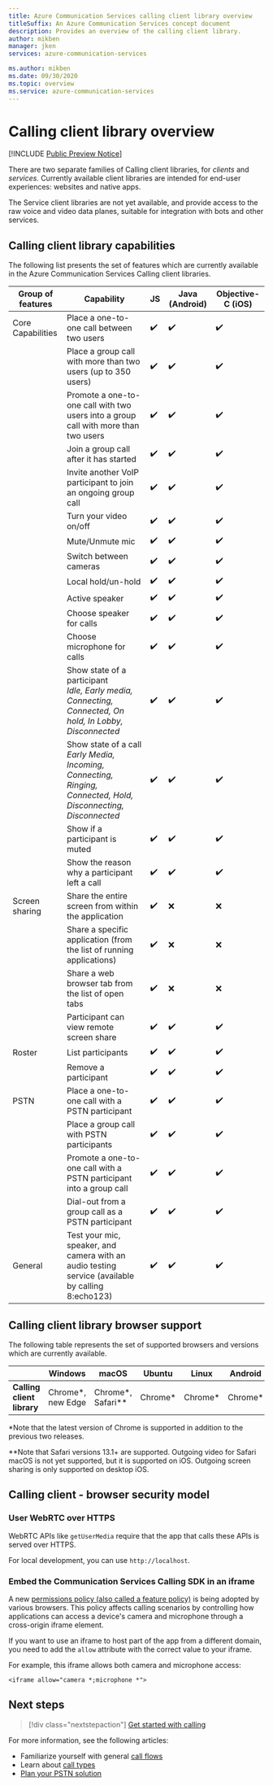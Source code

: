 ```yaml
---
title: Azure Communication Services calling client library overview
titleSuffix: An Azure Communication Services concept document
description: Provides an overview of the calling client library.
author: mikben
manager: jken
services: azure-communication-services

ms.author: mikben
ms.date: 09/30/2020
ms.topic: overview
ms.service: azure-communication-services
---
```

# Calling client library overview

[!INCLUDE [Public Preview Notice](../../includes/public-preview-include.md)]

There are two separate families of Calling client libraries, for *clients* and *services.* Currently available client libraries are intended for end-user experiences: websites and native apps.

The Service client libraries are not yet available, and provide access to the raw voice and video data planes, suitable for integration with bots and other services.

## Calling client library capabilities

The following list presents the set of features which are currently available in the Azure Communication Services Calling client libraries.

| Group of features | Capability                                                                                                          | JS  | Java (Android) | Objective-C (iOS) 
| ----------------- | ------------------------------------------------------------------------------------------------------------------- | ---  | -------------- | -------------
| Core Capabilities | Place a one-to-one call between two users                                                                           | ✔️   | ✔️            | ✔️  
|                   | Place a group call with more than two users (up to 350 users)                                                       | ✔️   | ✔️            | ✔️ 
|                   | Promote a one-to-one call with two users into a group call with more than two users                                 | ✔️   | ✔️            | ✔️ 
|                   | Join a group call after it has started                                                                              | ✔️   | ✔️            | ✔️ 
|                   | Invite another VoIP participant to join an ongoing group call                                                       | ✔️   | ✔️            | ✔️
|                   | Turn your video on/off                                                         | ✔️   | ✔️            | ✔️ 
|                   | Mute/Unmute mic                                                                                                     | ✔️   | ✔️            | ✔️         
|                   | Switch between cameras                                                                                              | ✔️   | ✔️            | ✔️           
|                   | Local hold/un-hold                                                                                                  | ✔️   | ✔️            | ✔️           
|                   | Active speaker                                                                                                      | ✔️   | ✔️            | ✔️           
|                   | Choose speaker for calls                                                                                            | ✔️   | ✔️            | ✔️           
|                   | Choose microphone for calls                                                                                         | ✔️   | ✔️            | ✔️           
|                   | Show state of a participant<br/>*Idle, Early media, Connecting, Connected, On hold, In Lobby, Disconnected*         | ✔️   | ✔️            | ✔️           
|                   | Show state of a call<br/>*Early Media, Incoming, Connecting, Ringing, Connected, Hold, Disconnecting, Disconnected* | ✔️   | ✔️            | ✔️           
|                   | Show if a participant is muted                                                                                      | ✔️   | ✔️            | ✔️           
|                   | Show the reason why a participant left a call                                                                       | ✔️   | ✔️            | ✔️     
| Screen sharing    | Share the entire screen from within the application                                                                 | ✔️   | ❌            | ❌           
|                   | Share a specific application (from the list of running applications)                                                | ✔️   | ❌            | ❌           
|                   | Share a web browser tab from the list of open tabs                                                                  | ✔️   | ❌            | ❌           
|                   | Participant can view remote screen share                                                                            | ✔️   | ✔️            | ✔️         
| Roster            | List participants                                                                                                   | ✔️   | ✔️            | ✔️           
|                   | Remove a participant                                                                                                | ✔️   | ✔️            | ✔️         
| PSTN              | Place a one-to-one call with a PSTN participant                                                                     | ✔️   | ✔️            | ✔️   
|                   | Place a group call with PSTN participants                                                                           | ✔️   | ✔️            | ✔️
|                   | Promote a one-to-one call with a PSTN participant into a group call                                                 | ✔️   | ✔️            | ✔️
|                   | Dial-out from a group call as a PSTN participant                                                                    | ✔️   | ✔️            | ✔️   
| General           | Test your mic, speaker, and camera with an audio testing service (available by calling 8:echo123)                   |  ✔️  | ✔️            | ✔️   

## Calling client library browser support

The following table represents the set of supported browsers and versions which are currently available.

|                                  | Windows          | macOS          | Ubuntu | Linux  | Android | iOS    |
| -------------------------------- | ---------------- | -------------- | ------- | ------ | ------ | ------ |
| **Calling client library** | Chrome*, new Edge | Chrome*, Safari** | Chrome*  | Chrome* | Chrome* | Safari** |


*Note that the latest version of Chrome is supported in addition to the previous two releases.<br/>

**Note that Safari versions 13.1+ are supported. Outgoing video for Safari macOS is not yet supported, but it is supported on iOS. Outgoing screen sharing is only supported on desktop iOS.

## Calling client - browser security model

### User WebRTC over HTTPS

WebRTC APIs like `getUserMedia` require that the app that calls these APIs is served over HTTPS.

For local development, you can use `http://localhost`.

### Embed the Communication Services Calling SDK in an iframe

A new [permissions policy (also called a feature policy)](https://www.w3.org/TR/permissions-policy-1/#iframe-allow-attribute) is being adopted by various browsers. This policy affects calling scenarios by controlling how applications can access a device's camera and microphone through a cross-origin iframe element.

If you want to use an iframe to host part of the app from a different domain, you need to add the `allow` attribute with the correct value to your iframe.

For example, this iframe allows both camera and microphone access:

```html|
<iframe allow="camera *;microphone *">
```

## Next steps

> [!div class="nextstepaction"]
> [Get started with calling](../../quickstarts/voice-video-calling/getting-started-with-calling.md)

For more information, see the following articles:
- Familiarize yourself with general [call flows](../call-flows.md)
- Learn about [call types](../voice-video-calling/about-call-types.md)
- [Plan your PSTN solution](../telephony-sms/plan-solution.md)
